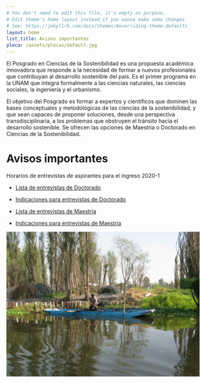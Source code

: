 ```yaml
---
# You don't need to edit this file, it's empty on purpose.
# Edit theme's home layout instead if you wanna make some changes
# See: https://jekyllrb.com/docs/themes/#overriding-theme-defaults
layout: home
list_title: Avisos importantes
pleca: /assets/plecas/default.jpg
---
```


El Posgrado en Ciencias de la Sostenibilidad es una propuesta
académica innovadora que responde a la necesidad de formar a nuevos
profesionales que contribuyan al desarrollo sostenible del país. Es el
primer programa en la UNAM que integra formalmente a las ciencias
naturales, las ciencias sociales, la ingeniería y el urbanismo.
 

El objetivo del Posgrado es formar a expertos y científicos que
dominen las bases conceptuales y metodológicas de las ciencias de la
sostenibilidad, y que sean capaces de proponer soluciones, desde una
perspectiva transdisciplinaria, a los problemas que obstruyen el
tránsito hacia el desarrollo sostenible. Se ofrecen las opciones de
Maestría o Doctorado en Ciencias de la Sostenibilidad.


# Avisos importantes

Horarios de entrevistas de aspirantes para el ingreso 2020-1

- [Lista de entrevistas de Doctorado](/assets/docs/Horarios_entrevistas_Doctorado_2020_1.pdf)

- [Indicaciones para entrevistas de Doctorado](/assets/docs/indicaciones_entrevistas_Doctorado_2020_1.pdf)


- [Lista de entrevistas de Maestría](/assets/docs/Horarios_entrevistas_Maestria_2020_1.pdf)

- [Indicaciones para entrevistas de Maestría](/assets/docs/indicaciones_entrevistas_Maestria_2020_1.pdf)


![sistema de siembra en Xochimilco](/assets/xochi_sistema_sembrado.jpg)
